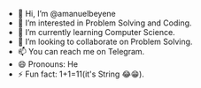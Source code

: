 - 👋 Hi, I’m @amanuelbeyene
- 👀 I’m interested in Problem Solving and Coding.
- 🌱 I’m currently learning Computer Science.
- 💞️ I’m looking to collaborate on Problem Solving.
- 📫 You can reach me on Telegram.
- 😄 Pronouns: He
- ⚡ Fun fact: 1+1=11(it's String 😂😁).

<!---
amanuelbeyene/amanuelbeyene is a ✨ special ✨ repository because its `README.md` (this file) appears on your GitHub profile.
You can click the Preview link to take a look at your changes.
--->
